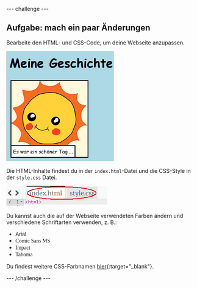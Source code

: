 \--- challenge \---

## Aufgabe: mach ein paar Änderungen

Bearbeite den HTML- und CSS-Code, um deine Webseite anzupassen.

![screenshot](images/story-changes.png)

Die HTML-Inhalte findest du in der `index.html`-Datei und die CSS-Style in der `style.css` Datei.

![screenshot](images/story-files.png)

Du kannst auch die auf der Webseite verwendeten Farben ändern und verschiedene Schriftarten verwenden, z. B.:

+ <span style="font-family: Arial;">Arial</span>
+ <span style="font-family: Comic Sans MS;">Comic Sans MS</span>
+ <span style="font-family: Impact;">Impact</span>
+ <span style="font-family: Tahoma;">Tahoma</span>

Du findest weitere CSS-Farbnamen [hier](http://jumpto.cc/colours){:target="_blank"}.

\--- /challenge \---